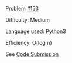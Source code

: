 Problem [#153](https://leetcode.com/problems/find-minimum-in-rotated-sorted-array/)

Difficulty: Medium

Language used: Python3

Efficiency: O(log n)

See [Code Submission](https://leetcode.com/submissions/detail/760926436/)